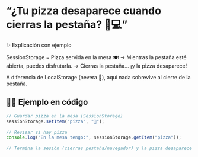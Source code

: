 #   “¿Tu pizza desaparece cuando cierras la pestaña? 🍕💻”

✨ Explicación con ejemplo

SessionStorage = Pizza servida en la mesa 🍽️
→ Mientras la pestaña esté abierta, puedes disfrutarla.
→ Cierras la pestaña… ¡y la pizza desaparece!

A diferencia de LocalStorage (nevera 🥶), aquí nada sobrevive al cierre de la pestaña.

## 🧑‍💻 Ejemplo en código
```javascript
// Guardar pizza en la mesa (SessionStorage)
sessionStorage.setItem("pizza", "🍕");

// Revisar si hay pizza
console.log("En la mesa tengo:", sessionStorage.getItem("pizza"));

// Termina la sesión (cierras pestaña/navegador) y la pizza desaparece automáticamente
```
